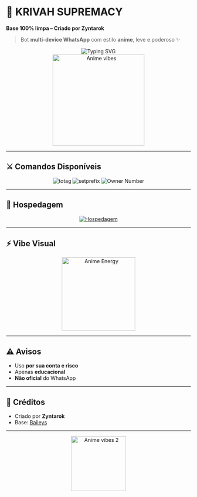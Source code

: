 # 🌌 KRIVAH SUPREMACY

**Base 100% limpa – Criado por Zyntarok**  

> Bot **multi-device WhatsApp** com estilo **anime**, leve e poderoso ✨  

<div align="center">
  <img src="https://readme-typing-svg.demolab.com?font=Ribeye&size=50&pause=1000&color=ff69b4&center=true&width=900&height=80&lines=KRIVAH+SUPREMACY;Anime+WhatsApp+Bot;Coded+By+Zyntarok" alt="Typing SVG" />
</div>

<div align="center">
  <img src="https://media0.giphy.com/media/v1.Y2lkPTc5MGI3NjExbmFvejg2NTViZnRtNWNncnF5eDFsanc3MWNlOGx3NXdqYjBobjU5dyZlcD12MV9pbnRlcm5hbF9naWZfYnlfaWQmY3Q9Zw/iehrY0M6T1jqRmUpaI/giphy.gif" alt="Anime vibes" height="250">
</div>

---

## ⚔️ Comandos Disponíveis

<div align="center">
  <img src="https://img.shields.io/badge/.tagall-Call+All+Members-ff69b4?style=for-the-badge" alt="totag"/>
  <img src="https://img.shields.io/badge/.setprefix-Change+Prefix-1E90FF?style=for-the-badge" alt="setprefix"/>
  <img src="https://img.shields.io/badge/OwnerNumber-Zyntarok-8a2be2?style=for-the-badge" alt="Owner Number"/>
</div>

---

## 🚀 Hospedagem

<div align="center">
  <a href="https://loja.nexfuture.com.br/register?ref=Tnyh5QHr" target="_blank">
    <img src="https://img.shields.io/badge/Hospedagem-NexFuture-8a2be2?style=for-the-badge" alt="Hospedagem"/>
  </a>
</div>

---

## ⚡ Vibe Visual

<div align="center">
  <img src="https://media3.giphy.com/media/v1.Y2lkPTc5MGI3NjExNXo2Zzg2dG56aHFiYmZieDZhMWsxcXMxOXZkdzl0Zm9ocWp6b2kxMCZlcD12MV9pbnRlcm5hbF9naWZfYnlfaWQmY3Q9Zw/mCzUV1BiaRD7lpaljB/giphy.gif" alt="Anime Energy" height="200">
</div>

---

## ⚠️ Avisos

- Uso **por sua conta e risco**  
- Apenas **educacional**  
- **Não oficial** do WhatsApp  

---

## 🌟 Créditos

- Criado por **Zyntarok**  
- Base: [Baileys](https://github.com/WhiskeySockets/Baileys)  

---

<div align="center">
  <img src="https://media.giphy.com/media/3o7aCSPqXE5C6T8tBC/giphy.gif" alt="Anime vibes 2" height="150">
</div>
